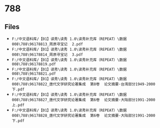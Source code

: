 # 788

## Files

- `F:/中文语料库/【01】读秀\读秀 1.0\读秀补充库（REPEAT）\数据008\788\96178813_周原寻宝记  2.pdf`
- `F:/中文语料库/【01】读秀\读秀 1.0\读秀补充库（REPEAT）\数据008\788\96178814_周原寻宝记  3.pdf`
- `F:/中文语料库/【01】读秀\读秀 1.0\读秀补充库（REPEAT）\数据008\788\96178819.pdf`
- `F:/中文语料库/【01】读秀\读秀 1.0\读秀补充库（REPEAT）\数据008\788\96178821.pdf`
- `F:/中文语料库/【01】读秀\读秀 1.0\读秀补充库（REPEAT）\数据008\788\96178822_唐代文学研究论著集成  第8卷  论文摘要·台湾部分1949-2000  下.pdf`
- `F:/中文语料库/【01】读秀\读秀 1.0\读秀补充库（REPEAT）\数据008\788\96178827_唐代文学研究论著集成  第6卷  论文摘要·大陆部分1991-2000  上.pdf`
- `F:/中文语料库/【01】读秀\读秀 1.0\读秀补充库（REPEAT）\数据008\788\96178828_唐代文学研究论著集成  第6卷  论文摘要·大陆部分1991-2000  下.pdf`
